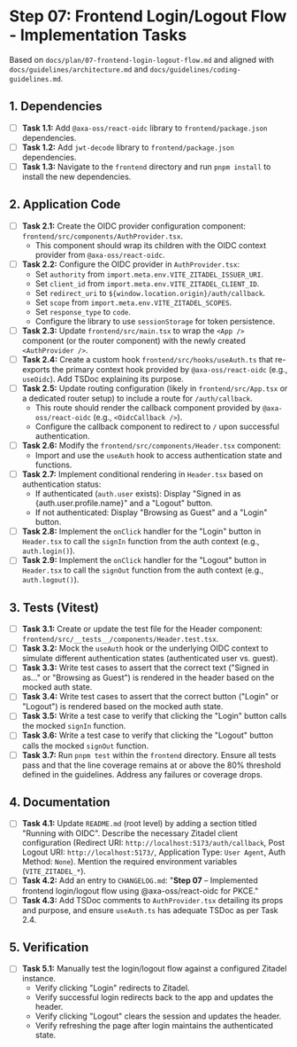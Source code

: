 # Step 07: Frontend Login/Logout Flow - Implementation Tasks

Based on `docs/plan/07-frontend-login-logout-flow.md` and aligned with `docs/guidelines/architecture.md` and `docs/guidelines/coding-guidelines.md`.

## 1. Dependencies

-   [ ] **Task 1.1:** Add `@axa-oss/react-oidc` library to `frontend/package.json` dependencies.
-   [ ] **Task 1.2:** Add `jwt-decode` library to `frontend/package.json` dependencies.
-   [ ] **Task 1.3:** Navigate to the `frontend` directory and run `pnpm install` to install the new dependencies.

## 2. Application Code

-   [ ] **Task 2.1:** Create the OIDC provider configuration component: `frontend/src/components/AuthProvider.tsx`.
    -   This component should wrap its children with the OIDC context provider from `@axa-oss/react-oidc`.
-   [ ] **Task 2.2:** Configure the OIDC provider in `AuthProvider.tsx`:
    -   Set `authority` from `import.meta.env.VITE_ZITADEL_ISSUER_URI`.
    -   Set `client_id` from `import.meta.env.VITE_ZITADEL_CLIENT_ID`.
    -   Set `redirect_uri` to `${window.location.origin}/auth/callback`.
    -   Set `scope` from `import.meta.env.VITE_ZITADEL_SCOPES`.
    -   Set `response_type` to `code`.
    -   Configure the library to use `sessionStorage` for token persistence.
-   [ ] **Task 2.3:** Update `frontend/src/main.tsx` to wrap the `<App />` component (or the router component) with the newly created `<AuthProvider />`.
-   [ ] **Task 2.4:** Create a custom hook `frontend/src/hooks/useAuth.ts` that re-exports the primary context hook provided by `@axa-oss/react-oidc` (e.g., `useOidc`). Add TSDoc explaining its purpose.
-   [ ] **Task 2.5:** Update routing configuration (likely in `frontend/src/App.tsx` or a dedicated router setup) to include a route for `/auth/callback`.
    -   This route should render the callback component provided by `@axa-oss/react-oidc` (e.g., `<OidcCallback />`).
    -   Configure the callback component to redirect to `/` upon successful authentication.
-   [ ] **Task 2.6:** Modify the `frontend/src/components/Header.tsx` component:
    -   Import and use the `useAuth` hook to access authentication state and functions.
-   [ ] **Task 2.7:** Implement conditional rendering in `Header.tsx` based on authentication status:
    -   If authenticated (`auth.user` exists): Display "Signed in as {auth.user.profile.name}" and a "Logout" button.
    -   If not authenticated: Display "Browsing as Guest" and a "Login" button.
-   [ ] **Task 2.8:** Implement the `onClick` handler for the "Login" button in `Header.tsx` to call the `signIn` function from the auth context (e.g., `auth.login()`).
-   [ ] **Task 2.9:** Implement the `onClick` handler for the "Logout" button in `Header.tsx` to call the `signOut` function from the auth context (e.g., `auth.logout()`).

## 3. Tests (Vitest)

-   [ ] **Task 3.1:** Create or update the test file for the Header component: `frontend/src/__tests__/components/Header.test.tsx`.
-   [ ] **Task 3.2:** Mock the `useAuth` hook or the underlying OIDC context to simulate different authentication states (authenticated user vs. guest).
-   [ ] **Task 3.3:** Write test cases to assert that the correct text ("Signed in as..." or "Browsing as Guest") is rendered in the header based on the mocked auth state.
-   [ ] **Task 3.4:** Write test cases to assert that the correct button ("Login" or "Logout") is rendered based on the mocked auth state.
-   [ ] **Task 3.5:** Write a test case to verify that clicking the "Login" button calls the mocked `signIn` function.
-   [ ] **Task 3.6:** Write a test case to verify that clicking the "Logout" button calls the mocked `signOut` function.
-   [ ] **Task 3.7:** Run `pnpm test` within the `frontend` directory. Ensure all tests pass and that the line coverage remains at or above the 80% threshold defined in the guidelines. Address any failures or coverage drops.

## 4. Documentation

-   [ ] **Task 4.1:** Update `README.md` (root level) by adding a section titled "Running with OIDC". Describe the necessary Zitadel client configuration (Redirect URI: `http://localhost:5173/auth/callback`, Post Logout URI: `http://localhost:5173/`, Application Type: `User Agent`, Auth Method: `None`). Mention the required environment variables (`VITE_ZITADEL_*`).
-   [ ] **Task 4.2:** Add an entry to `CHANGELOG.md`: "**Step 07** – Implemented frontend login/logout flow using @axa-oss/react-oidc for PKCE."
-   [ ] **Task 4.3:** Add TSDoc comments to `AuthProvider.tsx` detailing its props and purpose, and ensure `useAuth.ts` has adequate TSDoc as per Task 2.4.

## 5. Verification

-   [ ] **Task 5.1:** Manually test the login/logout flow against a configured Zitadel instance.
    -   Verify clicking "Login" redirects to Zitadel.
    -   Verify successful login redirects back to the app and updates the header.
    -   Verify clicking "Logout" clears the session and updates the header.
    -   Verify refreshing the page after login maintains the authenticated state.